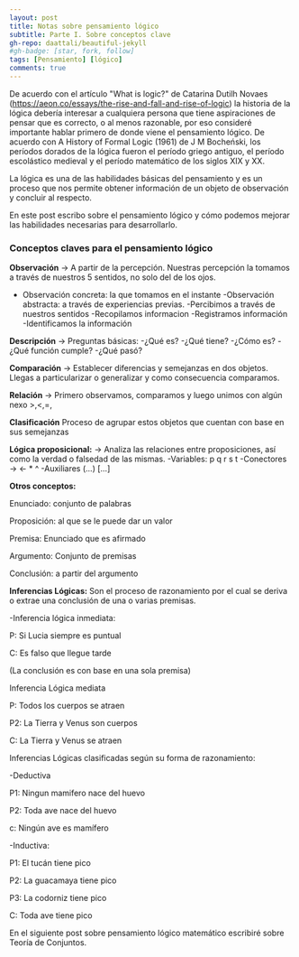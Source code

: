 ```yaml
---
layout: post
title: Notas sobre pensamiento lógico 
subtitle: Parte I. Sobre conceptos clave 
gh-repo: daattali/beautiful-jekyll
#gh-badge: [star, fork, follow]
tags: [Pensamiento] [lógico]
comments: true
---
```


De acuerdo con el artículo "What is logic?" de Catarina Dutilh Novaes (https://aeon.co/essays/the-rise-and-fall-and-rise-of-logic) la historia de la lógica debería interesar a cualquiera persona que tiene aspiraciones de pensar que es correcto, o al menos razonable, por eso consideré importante hablar primero de donde viene el pensamiento lógico. De acuerdo con A History of Formal Logic (1961) de J M Bocheński, los períodos dorados de la lógica fueron el período griego antiguo, el período escolástico medieval y el período matemático de los siglos XIX y XX. 

La lógica es una de las habilidades básicas del pensamiento y es un proceso que nos permite obtener información de un objeto de observación y concluir al respecto.

En este post escribo sobre el pensamiento lógico y cómo podemos mejorar las habilidades necesarias para desarrollarlo. 

### Conceptos claves para el pensamiento lógico  ###

**Observación** → A partir de la percepción. Nuestras percepción la tomamos a través de nuestros 5 sentidos, no solo del de los ojos.
- Observación concreta: la que tomamos en el instante 
-Observación abstracta: a través de experiencias previas.
-Percibimos a través de nuestros sentidos
-Recopilamos informacion
-Registramos información
-Identificamos la información

**Descripción** → Preguntas básicas:
-¿Qué es?
-¿Qué tiene?
-¿Cómo es?
-¿Qué función cumple?
-¿Qué pasó?

**Comparación** → Establecer diferencias y semejanzas en dos objetos. Llegas a particularizar o generalizar y como consecuencia comparamos.

**Relación** → Primero observamos, comparamos y luego unimos con algún nexo >,<,=,

**Clasificación** Proceso de agrupar estos objetos que cuentan con base en sus semejanzas

**Lógica proposicional:** → Analiza las relaciones entre proposiciones, así como la verdad o falsedad de las mismas.
-Variables: p q r s t
-Conectores → ← * ^
-Auxiliares (...) [...]

**Otros conceptos:**

Enunciado: conjunto de palabras

Proposición: al que se le puede dar un valor

Premisa: Enunciado que es afirmado

Argumento: Conjunto de premisas

Conclusión: a partir del argumento

**Inferencias Lógicas:** Son el proceso de razonamiento por el cual se deriva o extrae una conclusión de una o varias premisas. 

-Inferencia lógica inmediata: 

P: Si Lucia siempre es puntual

C: Es falso que llegue tarde

(La conclusión es con base en una sola premisa)

Inferencia Lógica mediata

P: Todos los cuerpos se atraen

P2: La Tierra y Venus son cuerpos

C: La Tierra y Venus se atraen

Inferencias Lógicas clasificadas según su forma de razonamiento:

-Deductiva

P1: Ningun mamifero nace del huevo

P2: Toda ave nace del huevo

c: Ningún ave es mamífero 

-Inductiva:

P1: El tucán tiene pico

P2: La guacamaya tiene pico

P3: La codorniz tiene pico

C: Toda ave tiene pico

En el siguiente post sobre pensamiento lógico matemático escribiré sobre Teoría de Conjuntos.